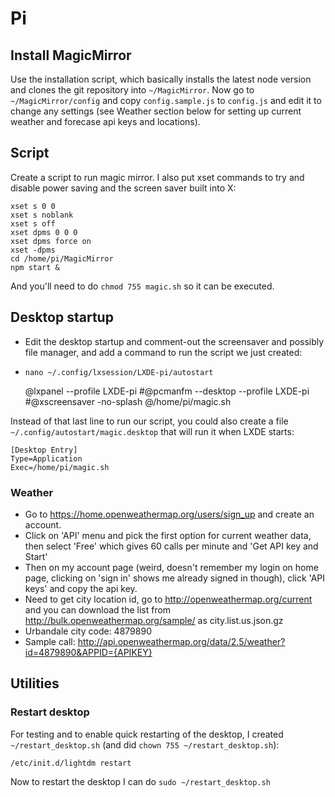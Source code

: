 # Pi

## Install MagicMirror

Use the installation script, which basically installs the latest node version
and clones the git repository into `~/MagicMirror`.  Now go to
`~/MagicMirror/config` and copy `config.sample.js` to `config.js` and edit
it to change any settings (see Weather section below for setting up current
weather and forecase api keys and locations).

## Script

Create a script to run magic mirror.  I also put xset commands to try and
disable power saving and the screen saver built into X:

    xset s 0 0
    xset s noblank
    xset s off
    xset dpms 0 0 0
    xset dpms force on
    xset -dpms
    cd /home/pi/MagicMirror
    npm start &

And you'll need to do `chmod 755 magic.sh` so it can be executed.

## Desktop startup

* Edit the desktop startup and comment-out the screensaver and possibly file manager, and add a command to run the script we just created:
* `nano ~/.config/lxsession/LXDE-pi/autostart`

    @lxpanel --profile LXDE-pi
    #@pcmanfm --desktop --profile LXDE-pi
    #@xscreensaver -no-splash
    @/home/pi/magic.sh

Instead of that last line to run our script, you could also create a file
`~/.config/autostart/magic.desktop` that will run it when LXDE starts:

    [Desktop Entry]
    Type=Application
    Exec=/home/pi/magic.sh


### Weather

* Go to https://home.openweathermap.org/users/sign_up and create an account.
* Click on 'API' menu and pick the first option for current weather data, then select 'Free' which gives 60 calls per minute and 'Get API key and Start'
* Then on my account page (weird, doesn't remember my login on home page, clicking on 'sign in' shows me already signed in though), click 'API keys' and copy the api key.
* Need to get city location id, go to http://openweathermap.org/current and you can download the list from http://bulk.openweathermap.org/sample/ as city.list.us.json.gz
* Urbandale city code: 4879890
* Sample call: http://api.openweathermap.org/data/2.5/weather?id=4879890&APPID={APIKEY}

## Utilities

### Restart desktop

For testing and to enable quick restarting of the desktop, I created
`~/restart_desktop.sh` (and did `chown 755 ~/restart_desktop.sh`):

    /etc/init.d/lightdm restart

Now to restart the desktop I can do `sudo ~/restart_desktop.sh`


